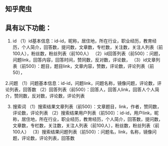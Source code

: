 知乎爬虫
---
## 具有以下功能：
1. id
（1）id基本信息：id-id，昵称，居住地，所在行业，职业经历，教育经历，个人简介，回答数，提问数，文章数，专栏数，关注数，关注人列表（前100人），粉丝数，粉丝列表（前100人）
（2）id回答列表（前500）：问题，问题link，回答内容，回答时间，赞同数，反对数，评论数，
（3）id文章列表（前500）：题目，题目link，文章内容，赞数，评论数，评论列表（前50），

2.问题
（1）问题基本信息：id-id，问题link，问题名称，镜像问题，评论数，评论列表，回答数
（2）回答列表（前500）：回答人，回答人link，回答人个人简介，赞同数，反对数，评论数，评论列表

3. 搜索词
（1）搜索结果文章列表（前500）：文章题目，link，作者，赞同数，评论数，评论列表
（2）搜索结果用户列表（前500）：id-id，用户link，昵称，居住地，所在行业，职业经历，教育经历，个人简介，回答数，提问数，文章数，专栏数，关注数，关注人列表（前100人），粉丝数，粉丝列表（前100人）
（3）搜索结果问题列表（前500）：问题名，link，名称，镜像问题，评论数，评论列表，回答数
